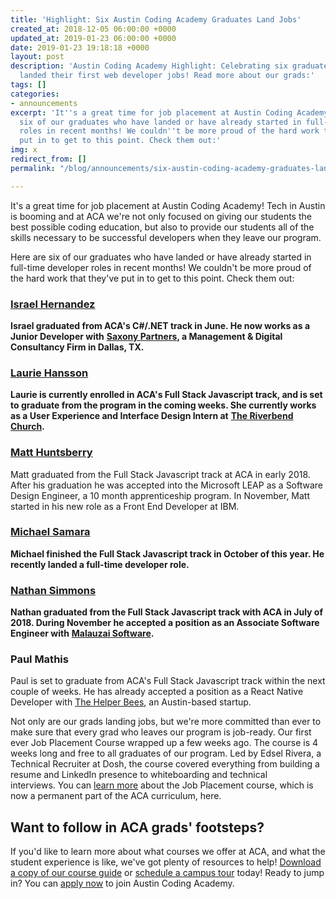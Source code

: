 ```yaml
---
title: 'Highlight: Six Austin Coding Academy Graduates Land Jobs'
created_at: 2018-12-05 06:00:00 +0000
updated_at: 2019-01-23 06:00:00 +0000
date: 2019-01-23 19:18:18 +0000
layout: post
description: 'Austin Coding Academy Highlight: Celebrating six graduates who have
  landed their first web developer jobs! Read more about our grads:'
tags: []
categories:
- announcements
excerpt: 'It''s a great time for job placement at Austin Coding Academy! Here are
  six of our graduates who have landed or have already started in full-time developer
  roles in recent months! We couldn''t be more proud of the hard work that they''ve
  put in to get to this point. Check them out:'
img: x
redirect_from: []
permalink: "/blog/announcements/six-austin-coding-academy-graduates-land-jobs"

---
```

It's a great time for job placement at Austin Coding Academy! Tech in Austin is booming and at ACA we're not only focused on giving our students the best possible coding education, but also to provide our students all of the skills necessary to be successful developers when they leave our program.

Here are six of our graduates who have landed or have already started in full-time developer roles in recent months! We couldn't be more proud of the hard work that they've put in to get to this point. Check them out:

### [**Israel Hernandez**](https://www.linkedin.com/in/israel-hernandez-b076b3159/)

**Israel graduated from ACA's C#/.NET track in June. He now works as a Junior Developer with** [**Saxony Partners**](https://saxonypartners.com/welcome/)**, a Management & Digital Consultancy Firm in Dallas, TX.**

### [**Laurie Hansson**](https://www.linkedin.com/in/lauren-hansson/)

**Laurie is currently enrolled in ACA's Full Stack Javascript track, and is set to graduate from the program in the coming weeks. She currently works as a User Experience and Interface Design Intern at** [**The Riverbend Church**](http://www.riverbend.com/)**.**

### [**Matt Huntsberry**](https://www.linkedin.com/in/mmhuntsberry/)

Matt graduated from the Full Stack Javascript track at ACA in early 2018. After his graduation he was accepted into the Microsoft LEAP as a Software Design Engineer, a 10 month apprenticeship program. In November, Matt started in his new role as a Front End Developer at IBM.

### [**Michael Samara**](https://www.linkedin.com/in/michael-samara-95483584/)

**Michael finished the Full Stack Javascript track in October of this year. He recently landed a full-time developer role.**

### [**Nathan Simmons**](https://www.linkedin.com/in/nathanhbsimmons/)

**Nathan graduated from the Full Stack Javascript track with ACA in July of 2018. During November he accepted a position as an Associate Software Engineer with** [**Malauzai Software**](https://www.malauzai.com/)**.**

### **Paul Mathis**

Paul is set to graduate from ACA's Full Stack Javascript track within the next couple of weeks. He has already accepted a position as a React Native Developer with [The Helper Bees](https://www.thehelperbees.com/), an Austin-based startup.

Not only are our grads landing jobs, but we're more committed than ever to make sure that every grad who leaves our program is job-ready. Our first ever Job Placement Course wrapped up a few weeks ago. The course is 4 weeks long and free to all graduates of our program. Led by Edsel Rivera, a Technical Recruiter at Dosh, the course covered everything from building a resume and LinkedIn presence to whiteboarding and technical interviews. You can [learn more](https://blog.austincodingacademy.com/qa-with-our-new-job-placement-director-edsel-rivera) about the Job Placement course, which is now a permanent part of the ACA curriculum, here.

## Want to follow in ACA grads' footsteps?

If you'd like to learn more about what courses we offer at ACA, and what the student experience is like, we've got plenty of resources to help! [Download a copy of our course guide](https://info.austincodingacademy.com/get-a-free-course-guide) or [schedule a campus tour](https://info.austincodingacademy.com/schedule-a-campus-tour) today! Ready to jump in? You can [apply now](https://austincodingacademy.com/apply/ "Apply Now") to join Austin Coding Academy.